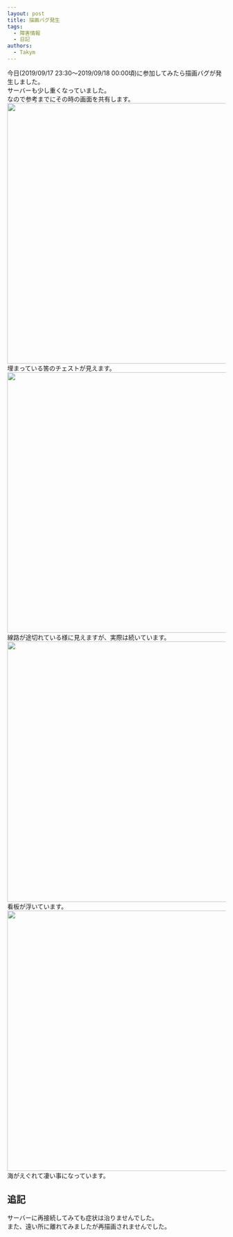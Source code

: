 ```yaml
---
layout: post
title: 描画バグ発生
tags:
  - 障害情報
  - 日記
authors:
  - Takym
---
```

今日(2019/09/17 23:30～2019/09/18 00:00頃)に参加してみたら描画バグが発生しました。<br />
サーバーも少し重くなっていました。<br />
なので参考までにその時の画面を共有します。<br />
<img src="https://takym.github.io/nyuworld/articles/2019-09-18-bug00.png" width="600" /><br />
埋まっている筈のチェストが見えます。<br />
<img src="https://takym.github.io/nyuworld/articles/2019-09-18-bug01.png" width="600" /><br />
線路が途切れている様に見えますが、実際は続いています。<br />
<img src="https://takym.github.io/nyuworld/articles/2019-09-18-bug02.png" width="600" /><br />
看板が浮いています。<br />
<img src="https://takym.github.io/nyuworld/articles/2019-09-18-bug03.png" width="600" /><br />
海がえぐれて凄い事になっています。<br />
## 追記
サーバーに再接続してみても症状は治りませんでした。<br />
また、遠い所に離れてみましたが再描画されませんでした。<br />
